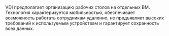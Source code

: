 VDI предполагает организацию рабочих столов на отдельных ВМ. Технология характеризуется мобильностью, обеспечивает возможность работать сотрудникам удаленно, не предъявляет высоких требований к используемым устройствам и гарантирует сохранность всех данных.